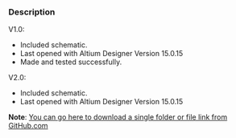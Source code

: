 ### Description

V1.0:
- Included schematic.
- Last opened with Altium Designer Version 15.0.15
- Made and tested successfully.

V2.0:
- Included schematic.
- Last opened with Altium Designer Version 15.0.15

**Note**: [You can go here to download a single folder or file link from GitHub.com](https://minhaskamal.github.io/DownGit/#/home)


